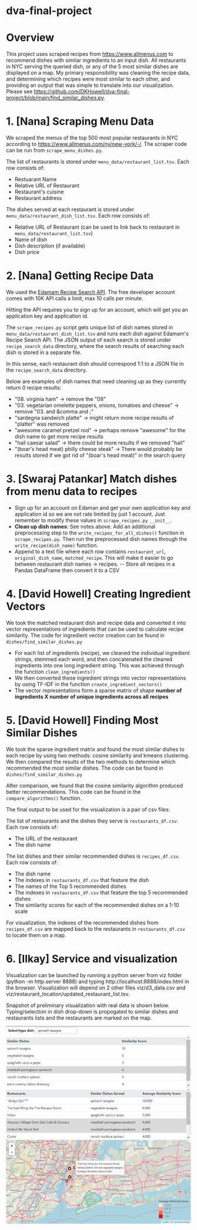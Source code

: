 # dva-final-project

# Overview

This project uses scraped recipes from https://www.allmenus.com to recommend dishes with similar ingredients to an input dish. All restaurants in NYC serving the queried dish, or any of the 5 most similar dishes are displayed on a map. My primary responsibility was cleaning the recipe data, and determining which recipes were most similar to each other, and providing an output that was simple to translate into our visualization. Please see https://github.com/DKHowell/dva-final-project/blob/main/find_similar_dishes.py.

# 1. [Nana] Scraping Menu Data

We scraped the menus of the top 500 most popular restaurants in NYC according to https://www.allmenus.com/ny/new-york/-/.
The scraper code can be run from `scrape_menu_dishes.py`.

The list of restaurants is stored under `menu_data/restaurant_list.tsv`. Each row consists of:
- Restuarant Name
- Relative URL of Restaurant
- Restaurant's cuisine
- Restaurant address

The dishes served at each restaurant is stored under `menu_data/restaurant_dish_list.tsv`. Each row consists of:
- Relative URL of Restaurant (can be used to link back to restaurant in `menu_data/restaurant_list.tsv`)
- Name of dish
- Dish description (if available)
- Dish price

# 2. [Nana] Getting Recipe Data

We used the [Edamam Recipe Search API](https://developer.edamam.com/edamam-recipe-api).
The free developer account comes with 10K API calls a limit, max 10 calls per minute.

Hitting the API requires you to sign up for an account, which will get you an application key and application id.

The `scrape_recipes.py` script gets unique list of dish names stored in `menu_data/restaurant_dish_list.tsv` and runs each dish against Edamam's Recipe Search API.
The JSON output of each search is stored under `recipe_search_data` directory, where the search results of searching each dish is stored in a separate file. 

In this sense, each restaurant dish should correspond 1:1 to a JSON file in the `recipe_search_data` directory.

Below are examples of dish names that need cleaning up as they currently return 0 recipe results:
- "08. virginia ham" -> remove the "08" 
- "03. vegetarian omelette peppers&comma; onions&comma; tomatoes and cheese" -> remove "03. and &comma and ;"
- "sardegna sandwich platte" -> might return more recipe results of "platter" was removed
- "awesome caramel pretzel rod" -> perhaps remove "awesome" for the dish name to get more recipe results
- "hail caesar salad" -> there could be more results if we removed "hail"
- "(boar's head meat) philly cheese steak" -> There would probably be results stored if we got rid of "(boar's head meat)" in the search query

# 3. [Swaraj Patankar] Match dishes from menu data to recipes


- Sign up for an account on Edaman and get your own application key and application id so we are not rate limited by just 1 account. Just remember to modify these values in `scrape_recipes.py` `__init__`. 
- **Clean up dish names**: See notes above. Add an additional preprocessing step to the `write_recipes_for_all_dishes()` function in `scrape_recipes.py`. Then run the preprocessed dish names through the `write_recipe(dish_name)` function.
- Append to a text file where each row contains `restaurant_url`, `original_dish_name`, `matched_recipe`. This will make it easier to go between restaurant dish names -> recipes.
-- Store all recipes in a Pandas DataFrame then convert it to a CSV

# 4. [David Howell] Creating Ingredient Vectors

We took the matched restaurant dish and recipe data and converted it into vector representations of ingredients that can be used to calculate recipe similarity. The code for ingredient vector creation can be found in `dishes/find_similar_dishes.py`
- For each list of ingredients (recipe), we cleaned the individual ingredient strings, stemmed each word, and then concatenated the cleaned ingredients into one long ingredient string. This was achieved through the function `clean_ingredients()`
- We then converted these ingredient strings into vector representations by using TF-IDF in the function `create_ingredient_vectors()`
- The vector representations form a sparse matrix of shape **number of ingredients X number of unique ingredients across all recipes**

# 5. [David Howell] Finding Most Similar Dishes

We took the sparse ingredient matrix and found the most similar dishes to each recipe by using two methods: cosine similarity and kmeans clustering. We then compared the results of the two methods to determine which recommended the most similar dishes. The code can be found in `dishes/find_similar_dishes.py`

After comparison, we found that the cosine similarity algorithm produced better recommendations. This code can be found in the `compare_algorithms()` function.

The final output to be used for the visualization is a pair of csv files:

The list of restaurants and the dishes they serve is `restaurants_df.csv`. Each row consists of:
- The URL of the restaurant
- The dish name

The list dishes and their similar recommended dishes is `recipes_df.csv`. Each row consists of:
- The dish name
- The indexes in `restaurants_df.csv` that feature the dish
- The names of the Top 5 recommended dishes
- The indexes in `restaurants_df.csv` that feature the top 5 recommended dishes
- The similarity scores for each of the recommended dishes on a 1-10 scale

For visualization, the indexes of the recommended dishes from `recipes_df.csv` are mapped back to the restaurants in `restaurants_df.csv` to locate them on a map.

# 6. [Ilkay] Service and visualization

Visualization can be launched by running a python server from viz folder (python -m http.server 8888) and typing http://localhost:8888/index.html in the browser.
Visualization will depend on 2 other files viz/d3_data.csv and viz/restaurant_location/updated_restaurant_list.tsv.

Snapshot of preliminary visualization with real data is shown below. Typing/selection in dish drop-down is propogated to similar dishes and restaurants lists and the restaurants are marked on the map.

![index](images/index.JPG)
